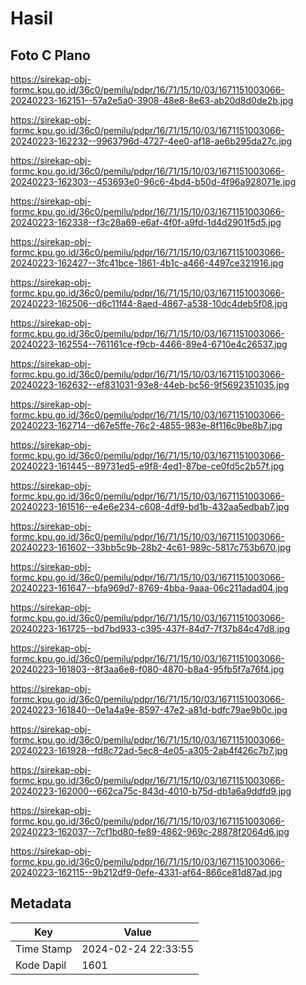 # Hasil

## Foto C Plano

https://sirekap-obj-formc.kpu.go.id/36c0/pemilu/pdpr/16/71/15/10/03/1671151003066-20240223-162151--57a2e5a0-3908-48e8-8e63-ab20d8d0de2b.jpg

https://sirekap-obj-formc.kpu.go.id/36c0/pemilu/pdpr/16/71/15/10/03/1671151003066-20240223-162232--9963796d-4727-4ee0-af18-ae6b295da27c.jpg

https://sirekap-obj-formc.kpu.go.id/36c0/pemilu/pdpr/16/71/15/10/03/1671151003066-20240223-162303--453693e0-96c6-4bd4-b50d-4f96a928071e.jpg

https://sirekap-obj-formc.kpu.go.id/36c0/pemilu/pdpr/16/71/15/10/03/1671151003066-20240223-162338--f3c28a69-e6af-4f0f-a9fd-1d4d2901f5d5.jpg

https://sirekap-obj-formc.kpu.go.id/36c0/pemilu/pdpr/16/71/15/10/03/1671151003066-20240223-162427--3fc41bce-1861-4b1c-a466-4497ce321916.jpg

https://sirekap-obj-formc.kpu.go.id/36c0/pemilu/pdpr/16/71/15/10/03/1671151003066-20240223-162506--d6c11f44-8aed-4867-a538-10dc4deb5f08.jpg

https://sirekap-obj-formc.kpu.go.id/36c0/pemilu/pdpr/16/71/15/10/03/1671151003066-20240223-162554--761161ce-f9cb-4466-89e4-6710e4c26537.jpg

https://sirekap-obj-formc.kpu.go.id/36c0/pemilu/pdpr/16/71/15/10/03/1671151003066-20240223-162632--ef831031-93e8-44eb-bc56-9f5692351035.jpg

https://sirekap-obj-formc.kpu.go.id/36c0/pemilu/pdpr/16/71/15/10/03/1671151003066-20240223-162714--d67e5ffe-76c2-4855-983e-8f116c9be8b7.jpg

https://sirekap-obj-formc.kpu.go.id/36c0/pemilu/pdpr/16/71/15/10/03/1671151003066-20240223-161445--89731ed5-e9f8-4ed1-87be-ce0fd5c2b57f.jpg

https://sirekap-obj-formc.kpu.go.id/36c0/pemilu/pdpr/16/71/15/10/03/1671151003066-20240223-161516--e4e6e234-c608-4df9-bd1b-432aa5edbab7.jpg

https://sirekap-obj-formc.kpu.go.id/36c0/pemilu/pdpr/16/71/15/10/03/1671151003066-20240223-161602--33bb5c9b-28b2-4c61-989c-5817c753b670.jpg

https://sirekap-obj-formc.kpu.go.id/36c0/pemilu/pdpr/16/71/15/10/03/1671151003066-20240223-161647--bfa969d7-8769-4bba-9aaa-06c211adad04.jpg

https://sirekap-obj-formc.kpu.go.id/36c0/pemilu/pdpr/16/71/15/10/03/1671151003066-20240223-161725--bd7bd933-c395-437f-84d7-7f37b84c47d8.jpg

https://sirekap-obj-formc.kpu.go.id/36c0/pemilu/pdpr/16/71/15/10/03/1671151003066-20240223-161803--8f3aa6e8-f080-4870-b8a4-95fb5f7a76f4.jpg

https://sirekap-obj-formc.kpu.go.id/36c0/pemilu/pdpr/16/71/15/10/03/1671151003066-20240223-161840--0e1a4a9e-8597-47e2-a81d-bdfc79ae9b0c.jpg

https://sirekap-obj-formc.kpu.go.id/36c0/pemilu/pdpr/16/71/15/10/03/1671151003066-20240223-161928--fd8c72ad-5ec8-4e05-a305-2ab4f426c7b7.jpg

https://sirekap-obj-formc.kpu.go.id/36c0/pemilu/pdpr/16/71/15/10/03/1671151003066-20240223-162000--662ca75c-843d-4010-b75d-db1a6a9ddfd9.jpg

https://sirekap-obj-formc.kpu.go.id/36c0/pemilu/pdpr/16/71/15/10/03/1671151003066-20240223-162037--7cf1bd80-fe89-4862-969c-28878f2064d6.jpg

https://sirekap-obj-formc.kpu.go.id/36c0/pemilu/pdpr/16/71/15/10/03/1671151003066-20240223-162115--9b212df9-0efe-4331-af64-866ce81d87ad.jpg


## Metadata

| Key        | Value               |
| ---------- | ------------------- |
| Time Stamp | 2024-02-24 22:33:55 |
| Kode Dapil | 1601                |



